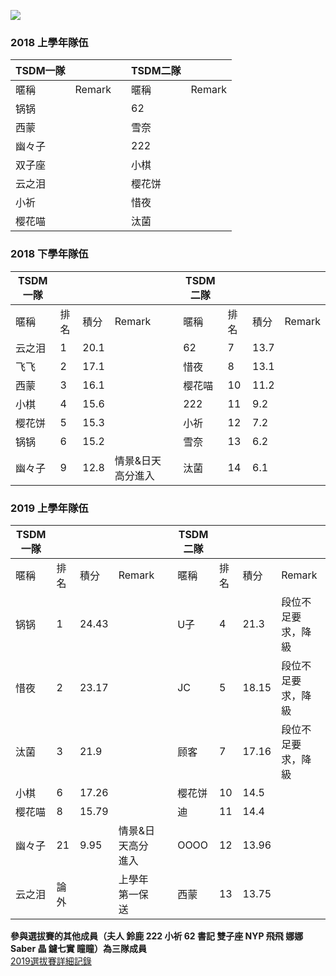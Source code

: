 ![](https://www.z4a.net/images/2018/08/01/u.png)  

### 2018 上學年隊伍

|TSDM一隊|||TSDM二隊||
-|-|-|-|-
暱稱|Remark||暱稱|Remark
锅锅|||62|
西蒙|||雪奈|
幽々子|||222|
双子座 |||小棋|
云之泪|||樱花饼|
小祈|||惜夜|
樱花喵|||汰菌|

### 2018 下學年隊伍

|TSDM一隊|||||TSDM二隊||||
-|-|-|-|-|-|-|-|-
暱稱|排名|積分|Remark||暱稱|排名|積分|Remark
云之泪|1|20.1|||62|7|13.7|
飞飞|2|17.1|||惜夜|8|13.1|
西蒙|3|16.1|||樱花喵|10|11.2|
小棋|4|15.6|||222|11|9.2|
樱花饼|5|15.3|||小祈|12|7.2|
锅锅|6|15.2|||雪奈|13|6.2|
幽々子|9|12.8|情景&日天高分進入||汰菌|14|6.1|

### 2019 上學年隊伍

|TSDM一隊|||||TSDM二隊||||
-|-|-|-|-|-|-|-|-
暱稱|排名|積分|Remark||暱稱|排名|積分|Remark
锅锅|1|24.43|||U子|4|21.3|段位不足要求，降級
惜夜|2|23.17|||JC|5|18.15|段位不足要求，降級
汰菌|3|21.9|||顾客|7|17.16|段位不足要求，降級
小棋|6|17.26|||樱花饼|10|14.5|
樱花喵|8|15.79|||迪|11|14.4|
幽々子|21|9.95|情景&日天高分進入||OOOO|12|13.96|
云之泪|論外||上學年第一保送||西蒙|13|13.75|

**參與選拔賽的其他成員（夫人	鈴鹿	222	小祈	62	書記	雙子座	NYP	飛飛	娜娜	Saber	晶	鑢七實	瞳瞳）為三隊成員**  
[2019選拔賽詳細記錄](https://yuuyuyuko.github.io/uuz/tsdm2019)
